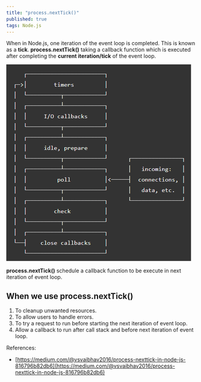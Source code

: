 ```yaml
---
title: "process.nextTick()"
published: true
tags: Node.js
---
```


When in Node.js, one iteration of the event loop is completed. This is known as a
**tick**. **process.nextTick()** taking a callback function which is executed after
completing the **current iteration/tick** of the event loop.

![Phases of Event Loop in Node.js](/../../assets/nodejs-event-loop.png)

**process.nextTick()** schedule a callback function to be execute in next iteration of
event loop.

## When we use process.nextTick()

1. To cleanup unwanted resources.
2. To allow users to handle errors.
3. To try a request to run before starting the next iteration of event loop.
4. Allow a callback to run after call stack and before next iteration of event loop.

References:

- [https://medium.com/@vsvaibhav2016/process-nexttick-in-node-js-816796b82db6](https://medium.com/@vsvaibhav2016/process-nexttick-in-node-js-816796b82db6)

